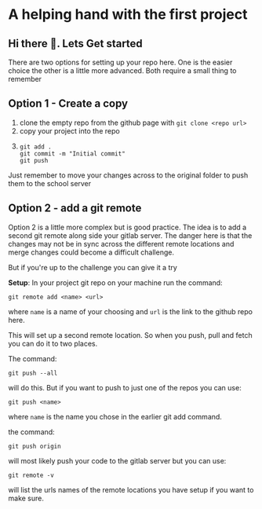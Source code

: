 # A helping hand with the first project

## Hi there 👋. Lets Get started

There are two options for setting up your repo here. One is the easier choice the other is a little more advanced. Both require a small thing to remember

## Option 1 - Create a copy

1. clone the empty repo from the github page with `git clone <repo url>`
2. copy your project into the repo
4. ```
   git add .
   git commit -m "Initial commit"
   git push
   ```

Just remember to move your changes across to the original folder to push them to the school server

## Option 2 - add a git remote

Option 2 is a little more complex but is good practice. The idea is to add a second git remote along side your gitlab server.
The danger here is that the changes may not be in sync across the different remote locations and merge changes could become a difficult challenge.

But if you're up to the challenge you can give it a try

**Setup**:
In your project git repo on your machine run the command:
  ```
git remote add <name> <url>
```
where `name` is a name of your choosing and `url` is the link to the github repo here.


This will set up a second remote location. So when you push, pull and fetch you can do it to two places.

The command:
```
git push --all
```
will do this. But if you want to push to just one of the repos you can use:
```
git push <name> 
```
where `name` is the name you chose in the earlier git add command.

the command:
```
git push origin
```
will most likely push your code to the gitlab server but you can use:
```
git remote -v 
```
will list the urls names of the remote locations you have setup if you want to make sure.

